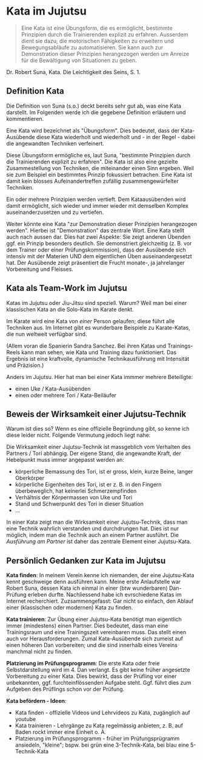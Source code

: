 # Kata im Jujutsu

> Eine Kata ist eine Übungsform, die es ermöglicht, bestimmte Prinzipien durch die Trainierenden explizit zu erfahren. Ausserdem dient sie dazu, die motorischen Fähigkeiten zu erweitern und Bewegungsabläufe zu automatisieren. Sie kann auch zur Demonstration dieser Prinzipien herangezogen werden um Anreize für die Bewältigung von Situationen zu geben.

Dr. Robert Suna, Kata. Die Leichtigkeit des Seins, S. 1.

## Definition Kata

Die Definition von Suna (s.o.) deckt bereits sehr gut ab, was eine Kata darstellt. Im Folgenden werde ich die gegebene Definition erläutern und kommentieren.

Eine Kata wird bezeichnet als "Übungsform". Dies bedeutet, dass der Kata-Ausübende diese Kata wiederholt und wiederholt und - in der Regel - dabei die angewandten Techniken verfeinert.

Diese Übungsform ermögliche es, laut Suna, "bestimmte Prinzipien durch die Trainierenden explizit zu erfahren". Die Kata ist also eine gezielte Zusammestellung von Techniken, die miteinander einen Sinn ergeben. Weil sie zum Beispiel ein bestimmtes Prinzip fokussiert betrachen. Eine Kata ist damit kein blosses Aufeinandertreffen zufällig zusammengewürfelter Techniken.

Ein oder mehrere Prinzipien werden vertieft. Dem Kataausübenden wird damit ermöglicht, sich wieder und immer wieder mit demselben Komplex auseinanderzusetzen und zu vertiefen.

Weiter könnte eine Kata "zur Demonstration dieser Prinzipien herangezogen werden". Hierbei ist "Demonstration" das zentrale Wort. Eine Kata stellt auch nach aussen dar. Dies hat zwei Aspekte: Sie zeigt anderen Übenden ggf. ein Prinzip besonders deutlich. Sie demonstriert gleichzeitig (z. B. vor dem Trainer oder einer Prüfungskommission), dass der Ausübende sich intensiv mit der Materien UND dem eigentlichen Üben auseinandergesetzt hat. Der Ausübende zeigt präsentiert die Frucht monate-, ja jahrelanger Vorbereitung und Fleisses.

## Kata als Team-Work im Jujutsu

Katas im Jujutsu oder Jiu-Jitsu sind speziell. Warum? Weil man bei einer klassischen Kata an die Solo-Kata im Karate denkt.

Im Karate wird eine Kata von *einer* Person gelaufen; diese führt alle Techniken aus. Im Internet gibt es wunderbare Beispiele zu Karate-Katas, die nun weltweit verfügbar sind.

(Allem voran die Spanierin Sandra Sanchez. Bei ihren Katas und Trainings-Reels kann man sehen, wie Kata und Training dazu funktioniert. Das Ergebnis ist eine kraftvolle, dynamische Technikausführung mit Intensität und Präzision.)

Anders im Jujutsu. Hier hat man bei einer Kata immmer mehrere Beteiligte:

* einen Uke / Kata-Ausübenden
* einen oder mehrere Tori / Kata-Beiläufer

## Beweis der Wirksamkeit einer Jujutsu-Technik

Warum ist dies so? Wenn es eine offizielle Begründung gibt, so kenne ich diese leider nicht. Folgende Vermutung jedoch liegt nahe:

Die Wirksamkeit einer Jujutsu-Technik ist massgeblich vom Verhalten des Partners / Tori abhängig. Der eigene Stand, die angewandte Kraft, der Hebelpunkt muss immer angepasst werden an:

* körperliche Bemassung des Tori, ist er gross, klein, kurze Beine, langer Oberkörper
* körperliche Eigenheiten des Tori, ist er z. B. in den Fingern überbeweglich, hat keinerlei Schmerzempfinden
* Verhältnis der Körpermassen von Uke und Tori
* Stand und Schwerpunkt des Tori in dieser Situation
* ...

In einer Kata zeigt man die Wirksamkeit einer Jujutsu-Technik, dass man eine Technik wahrlich verstanden und durchdrungen hat. Dies ist nur möglich, indem man die Technik auch an einem Partner ausführt. Die *Ausführung am Partner* ist daher das zentrale Element einer Jujutsu-Kata.

## Persönlich Gedanken zur Kata im Jujutsu

**Kata finden**: In meinem Verein kenne ich niemanden, der eine Jujutsu-Kata kennt geschweige denn ausführen kann. Meine erste Anlaufstelle war Robert Suna, dessen Kata ich einmal in einer (btw wunderbaren) Dan-Prüfung erleben durfte. Nachliessend habe ich evrschiedene Katas im Internet recherchiert. Zuzsammengefasst: Gar nicht so einfach, den Ablauf einer (klassischen oder modernen) Kata zu finden.

**Kata trainieren**: Zur Übung einer Jujutsu-Kata benötigt man eigentlich immer (mindestens) einen Partner. Dies bedeutet, dass man eine Trainingsraum und eine Trainingszeit vereinbaren muss. Das stellt einen auch vor Herausforderungen. Zumal Kata-Ausübende sich zumeist auf einen höheren Dan vorbereiten; und die sind innerhalb eines Vereins manchmal nicht zu finden.

**Platzierung im Prüfungsprogramm**: Die erste Kata oder freie Selbstdarstellung wird im 4. Dan verlangt. Es gibt keine früher angesetzte Vorbereitung zu einer Kata. Dies bewirkt, dass der Prüfling vor einer unbekannten, ggf. furchteinflössenden Aufgabe steht. Ggf. führt dies zum Aufgeben des Prüflings schon vor der Prüfung.

**Kata befördern - Ideen**:

* Kata finden - offizielle Videos und Lehrvideos zu Kata, zugänglich auf youtube
* Kata trainieren - Lehrgänge zu Kata regelmässig anbieten, z. B. auf Baden rockt immer eine Einheit o. Ä.
* Platzierung im Prüfungsprogramm - früher im Prüfungsprügramm ansiedeln, "kleine"; bspw. bei grün eine 3-Technik-Kata, bei blau eine 5-Technik-Kata

